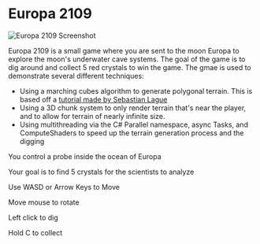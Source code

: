 # Europa 2109

![Europa 2109 Screenshot](https://user-images.githubusercontent.com/12601671/223528564-6709173a-9a85-4a63-b395-9f59db375eec.PNG)

Europa 2109 is a small game where you are sent to the moon Europa to explore the moon's underwater cave systems. The goal of the game is to dig around and collect 5 red crystals to win the game.
The gmae is used to demonstrate several different techniques:
- Using a marching cubes algorithm to generate polygonal terrain. This is based off a [tutorial made by Sebastian Lague](https://www.youtube.com/watch?v=M3iI2l0ltbE)
- Using a 3D chunk system to only render terrain that's near the player, and to allow for terrain of nearly infinite size.
- Using multithreading via the C# Parallel namespace, async Tasks, and ComputeShaders to speed up the terrain generation process and the digging

You control a probe inside the ocean of Europa

Your goal is to find 5 crystals for the scientists to analyze

Use WASD or Arrow Keys to Move

Move mouse to rotate

Left click to dig

Hold C to collect

